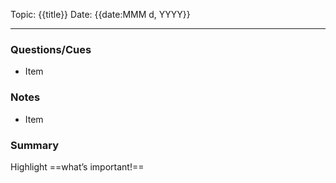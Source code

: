 
Topic: {{title}}
Date: {{date:MMM d, YYYY}}

---

### Questions/Cues
- Item

### Notes
- Item

### Summary
Highlight ==what’s important!==
